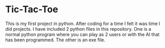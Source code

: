 # Tic-Tac-Toe
This is my first project in python. After coding for a time I felt it was time I did projects.
I have included 2 python files in this repository. One is a normal python program where you can play as 2 users or with the AI that has been programmed. The other is an exe file.
